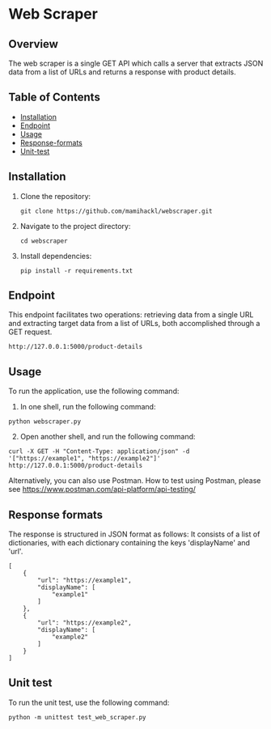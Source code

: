 # Web Scraper

## Overview
The web scraper is a single GET API which calls a server that extracts JSON data from a list of URLs and returns a response with product details. 

## Table of Contents
- [Installation](#installation)
- [Endpoint](#endpoint)
- [Usage](#usage)
- [Response-formats](#response-formats)
- [Unit-test](#unit-test)

## Installation
1. Clone the repository:
    ```
    git clone https://github.com/mamihackl/webscraper.git
    ```
2. Navigate to the project directory:
    ```
    cd webscraper 
    ```
3. Install dependencies:
    ```
    pip install -r requirements.txt
    ```

## Endpoint
This endpoint facilitates two operations: retrieving data from a single URL and extracting target data from a list of URLs, both accomplished through a GET request.
```
http://127.0.0.1:5000/product-details
```


## Usage
To run the application, use the following command:

1. In one shell, run the following command:
```
python webscraper.py
```

2. Open another shell, and run the following command:

```
curl -X GET -H "Content-Type: application/json" -d '["https://example1", "https://example2"]' http://127.0.0.1:5000/product-details
```

Alternatively, you can also use Postman. How to test using Postman, please see https://www.postman.com/api-platform/api-testing/


## Response formats
The response is structured in JSON format as follows: It consists of a list of dictionaries, with each dictionary containing the keys 'displayName' and 'url'.

```
[
    {
        "url": "https://example1",
        "displayName": [
            "example1"
        ]
    },
    {
        "url": "https://example2",
        "displayName": [
            "example2"
        ]
    }
]
```

## Unit test
To run the unit test, use the following command:

```
python -m unittest test_web_scraper.py 
```
